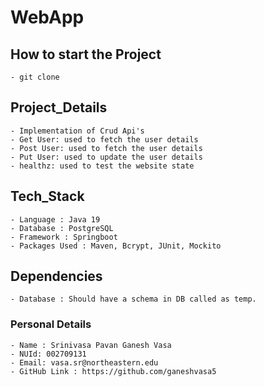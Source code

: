 # WebApp

## How to start the Project 
    - git clone 
## Project_Details
    - Implementation of Crud Api's
    - Get User: used to fetch the user details
    - Post User: used to fetch the user details
    - Put User: used to update the user details
    - healthz: used to test the website state
    

## Tech_Stack
    - Language : Java 19
    - Database : PostgreSQL
    - Framework : Springboot
    - Packages Used : Maven, Bcrypt, JUnit, Mockito
  
## Dependencies
    - Database : Should have a schema in DB called as temp.

### Personal Details
    - Name : Srinivasa Pavan Ganesh Vasa
    - NUId: 002709131
    - Email: vasa.sr@northeastern.edu
    - GitHub Link : https://github.com/ganeshvasa5
